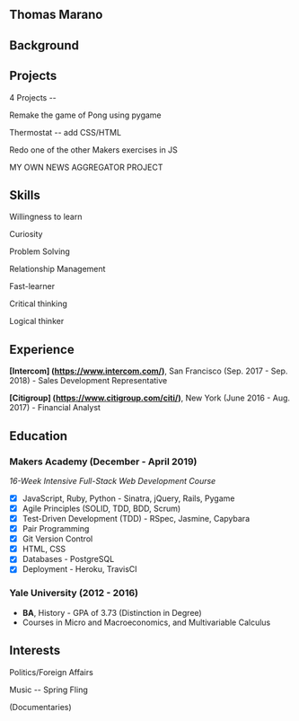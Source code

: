 ## **Thomas Marano**

## **Background**

## **Projects**

4 Projects --

Remake the game of Pong using pygame

Thermostat -- add CSS/HTML

Redo one of the other Makers exercises in JS

MY OWN NEWS AGGREGATOR PROJECT


## **Skills**

Willingness to learn

Curiosity

Problem Solving

Relationship Management

Fast-learner

Critical thinking

Logical thinker

## **Experience**

**[Intercom] (https://www.intercom.com/)**, San Francisco (Sep. 2017 - Sep. 2018) - Sales Development Representative

**[Citigroup] (https://www.citigroup.com/citi/)**, New York (June 2016 - Aug. 2017) - Financial Analyst

## **Education**

### **Makers Academy (December - April 2019)**

*16-Week Intensive Full-Stack Web Development Course*

- [x] JavaScript, Ruby, Python - Sinatra, jQuery, Rails, Pygame
- [x] Agile Principles (SOLID, TDD, BDD, Scrum)
- [x] Test-Driven Development (TDD) - RSpec, Jasmine, Capybara
- [x] Pair Programming
- [x] Git Version Control
- [x] HTML, CSS
- [x] Databases - PostgreSQL
- [x] Deployment - Heroku, TravisCI

### **Yale University (2012 - 2016)**

+ **BA**, History - GPA of 3.73 (Distinction in Degree)
+ Courses in Micro and Macroeconomics, and Multivariable Calculus

## **Interests**

Politics/Foreign Affairs

Music -- Spring Fling

(Documentaries)
